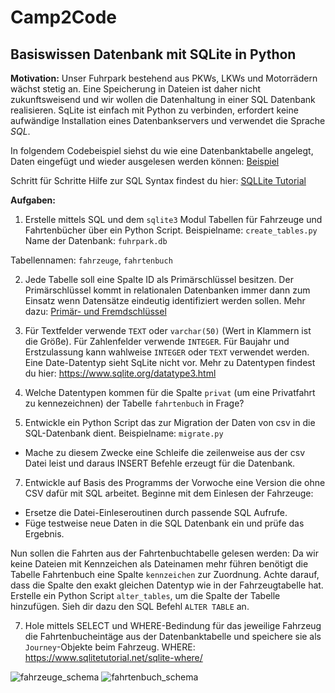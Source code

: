 # Camp2Code

## Basiswissen Datenbank mit SQLite in Python

**Motivation:**
Unser Fuhrpark bestehend aus PKWs, LKWs und Motorrädern wächst stetig an. Eine Speicherung in Dateien ist daher nicht zukunftsweisend und wir wollen die Datenhaltung in einer SQL Datenbank realisieren.
SqLite ist einfach mit Python zu verbinden, erfordert keine aufwändige Installation eines Datenbankservers und verwendet die Sprache *SQL*.

In folgendem Codebeispiel siehst du wie eine Datenbanktabelle angelegt, Daten eingefügt und wieder ausgelesen werden können:
[Beispiel](https://github.com/bellmann-engineering/python-basic-to-advanced/blob/21edcafdc181695e835cd25586976177535b4b03/database_basics/database_example.py)


Schritt für Schritte Hilfe zur SQL Syntax findest du hier: [SQLLite Tutorial](https://www.sqlitetutorial.net/)

**Aufgaben:**

1. Erstelle mittels SQL und dem ``sqlite3`` Modul Tabellen für Fahrzeuge und Fahrtenbücher über ein Python Script. Beispielname: ``create_tables.py``
Name der Datenbank: ``fuhrpark.db``

Tabellennamen: ``fahrzeuge``, ``fahrtenbuch``

2. Jede Tabelle soll eine Spalte ID als Primärschlüssel besitzen. Der Primärschlüssel kommt in relationalen Datenbanken immer dann zum Einsatz wenn Datensätze eindeutig identifiziert werden sollen. Mehr dazu: [Primär-  und Fremdschlüssel](https://www.dateneule.de/2019/05/27/primaer-und-fremdschluessel/)
3. Für Textfelder verwende ``TEXT`` oder ``varchar(50)`` (Wert in Klammern ist die Größe). Für Zahlenfelder verwende ``INTEGER``. 
Für Baujahr und Erstzulassung kann wahlweise ``INTEGER`` oder ``TEXT`` verwendet werden. Eine Date-Datentyp sieht SqLite nicht vor. Mehr zu Datentypen findest du hier:
https://www.sqlite.org/datatype3.html

4. Welche Datentypen kommen für die Spalte ``privat`` (um eine Privatfahrt zu kennezeichnen) der Tabelle ``fahrtenbuch`` in Frage?

5. Entwickle ein Python Script das zur Migration der Daten von csv in die SQL-Datenbank dient. Beispielname: ``migrate.py``
 - Mache zu diesem Zwecke eine Schleife die zeilenweise aus der csv Datei leist und daraus INSERT Befehle erzeugt für die Datenbank.
7. Entwickle auf Basis des Programms der Vorwoche eine Version die ohne CSV dafür mit SQL arbeitet.
 Beginne mit dem Einlesen der Fahrzeuge:
 - Ersetze die Datei-Einleseroutinen durch passende SQL Aufrufe.
 - Füge testweise neue Daten in die SQL Datenbank ein und prüfe das Ergebnis.
 
 Nun sollen die Fahrten aus der Fahrtenbuchtabelle gelesen werden: Da wir keine Dateien mit Kennzeichen als Dateinamen mehr führen benötigt die Tabelle Fahrtenbuch eine Spalte ``kennzeichen`` zur Zuordnung. Achte darauf, dass die Spalte den exakt gleichen Datentyp wie in der Fahrzeugtabelle hat.
 Erstelle ein Python Script ``alter_tables``, um die Spalte der Tabelle hinzufügen. Sieh dir dazu den SQL Befehl ``ALTER TABLE`` an.
 
7. Hole mittels SELECT und WHERE-Bedindung für das jeweilige Fahrzeug die Fahrtenbucheintäge aus der Datenbanktabelle und speichere sie als ``Journey``-Objekte beim Fahrzeug.
 WHERE: https://www.sqlitetutorial.net/sqlite-where/
 
 
![fahrzeuge_schema](https://github.com/bellmann-engineering/python-basic-to-advanced/blob/96e5d90c5eadaf6dfb9a5f80458d6493c9a51659/database_basics/fahrzeuge_table.PNG) ![fahrtenbuch_schema](https://github.com/bellmann-engineering/python-basic-to-advanced/blob/96e5d90c5eadaf6dfb9a5f80458d6493c9a51659/database_basics/fahrenbuch_table.PNG)

 
